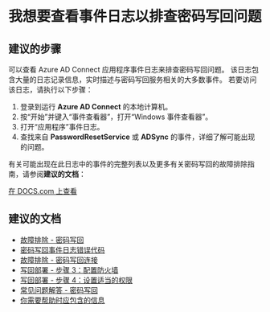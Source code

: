 <properties
    pageTitle="I want to look at an event log to troubleshoot password writeback"
    description="从客户体验总结的重要提示 - 提示 5"
    service="microsoft.aad"
    resource="Microsoft_AAD_IAM"
    authors="gahug"
    displayOrder="500"
    selfHelpType="resource"
    resourceTags="sspr_passwordreset"
    cloudEnvironments="public"
 />

# <a name="i-want-to-look-at-an-event-log-to-troubleshoot-password-writeback"></a>我想要查看事件日志以排查密码写回问题

## <a name="recommended-steps"></a>**建议的步骤**
可以查看 Azure AD Connect 应用程序事件日志来排查密码写回问题。 该日志包含大量的日志记录信息，实时描述与密码写回服务相关的大多数事件。 若要访问该日志，请执行以下步骤：

1. 登录到运行 **Azure AD Connect** 的本地计算机。
2. 按“开始”并键入“事件查看器”，打开“Windows 事件查看器”。
3. 打开“应用程序”事件日志。
4. 查找来自 **PasswordResetService** 或 **ADSync** 的事件，详细了解可能出现的问题。

有关可能出现在此日志中的事件的完整列表以及更多有关密码写回的故障排除指南，请参阅**建议的文档**：

[在 DOCS.com 上查看](https://docs.microsoft.com/azure/active-directory/active-directory-passwords-getting-started#tip-5-writeback---look-at-the-application-event-log-on-your-aad-connect-machine-to-troubleshoot-password-writeback)

## <a name="recommended-documents"></a>**建议的文档**
* [故障排除 - 密码写回](https://docs.microsoft.com/azure/active-directory/active-directory-passwords-troubleshoot#troubleshoot-password-writeback)
* [密码写回事件日志错误代码](https://docs.microsoft.com/azure/active-directory/active-directory-passwords-troubleshoot#password-writeback-event-log-error-codes)
* [故障排除 - 密码写回连接](https://docs.microsoft.com/azure/active-directory/active-directory-passwords-troubleshoot#troubleshoot-password-writeback-connectivity)
* [写回部署 - 步骤 3：配置防火墙](https://docs.microsoft.com/azure/active-directory/active-directory-passwords-getting-started#step-3-configure-your-firewall)
* [写回部署 - 步骤 4：设置适当的权限](https://docs.microsoft.com/azure/active-directory/active-directory-passwords-getting-started#step-4-set-up-the-appropriate-active-directory-permissions)
* [常见问题解答 - 密码写回](https://docs.microsoft.com/azure/active-directory/active-directory-passwords-faq#password-writeback)
* [你需要帮助时应包含的信息](https://docs.microsoft.com/azure/active-directory/active-directory-passwords-troubleshoot#information-to-include-when-you-need-help)

